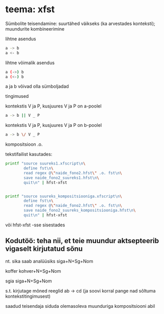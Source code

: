 # teema: xfst

Sümbolite teisendamine: suurtähed väikseks (ka arvestades konteksti);
muundurite kombineerimine

lihtne asendus

```bash
a -> b
a <- b
```

lihtne võimalik asendus

```bash
a (->) b
a (<-) b
```

a ja b võivad olla sümboljadad

tingimused

kontekstis V ja P, kusjuures V ja P on a-poolel

```bash
a -> b || V _ P 
```

kontekstis V ja P, kusjuures V ja P on b-poolel

```bash
a -> b \/ V _ P 
```

kompositsioon  .o.

tekstifailist kasutades:

```bash
printf "source suureks1.xfscript\n\
        define fst\n\
        read regex @\"naide_fono2.hfst\" .o. fst\n\
        save naide_fono2_suureks1.hfst\n\
        quit\n" | hfst-xfst
```

```bash

printf "source suureks_kompositsiooniga.xfscript\n\
        define fst\n\
        read regex @\"naide_fono2.hfst\" .o. fst\n\
        save naide_fono2_suureks_kompositsiooniga.hfst\n\
        quit\n" | hfst-xfst
```

või hfst-xfst -sse sisestades


## Kodutöö: teha nii, et teie muundur aktsepteerib vigaselt kirjutatud sõnu

nt. sika saab analüüsiks siga+N+Sg+Nom

koffer kohver+N+Sg+Nom

sgia siga+N+Sg+Nom

s.t. kirjutage mõned reeglid ab -> cd (ja soovi korral pange nad sõltuma kontekstitingimusest)

saadud teisendaja siduda olemasoleva muunduriga kompositsiooni abil

 

